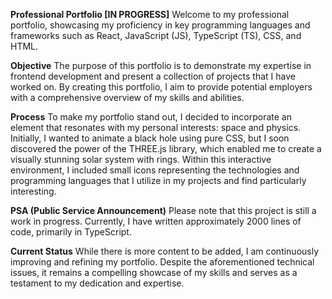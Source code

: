 **Professional Portfolio [IN PROGRESS]**
Welcome to my professional portfolio, showcasing my proficiency in key programming languages and frameworks such as React, JavaScript (JS), TypeScript (TS), CSS, and HTML.

**Objective**
The purpose of this portfolio is to demonstrate my expertise in frontend development and present a collection of projects that I have worked on. By creating this portfolio, I aim to provide potential employers with a comprehensive overview of my skills and abilities.

**Process**
To make my portfolio stand out, I decided to incorporate an element that resonates with my personal interests: space and physics. Initially, I wanted to animate a black hole using pure CSS, but I soon discovered the power of the THREE.js library, which enabled me to create a visually stunning solar system with rings. Within this interactive environment, I included small icons representing the technologies and programming languages that I utilize in my projects and find particularly interesting.

**PSA (Public Service Announcement)**
Please note that this project is still a work in progress. Currently, I have written approximately 2000 lines of code, primarily in TypeScript.

**Current Status**
While there is more content to be added, I am continuously improving and refining my portfolio. Despite the aforementioned technical issues, it remains a compelling showcase of my skills and serves as a testament to my dedication and expertise.
